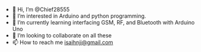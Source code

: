 - 👋 Hi, I’m @Chief28555
- 👀 I’m interested in Arduino and python programming. 
- 🌱 I’m currently learning interfacing GSM, RF, and Bluetooth with Arduino Uno
- 💞️ I’m looking to collaborate on all these 
- 📫 How to reach me isaihnji@gmail.com

<!---
Chief28555/Chief28555 is a ✨ special ✨ repository because its `README.md` (this file) appears on your GitHub profile.
You can click the Preview link to take a look at your changes.
--->
